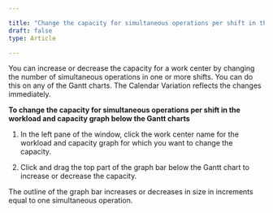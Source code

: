 ```yaml
---

title: "Change the capacity for simultaneous operations per shift in the workload"
draft: false
type: Article

---
```


You can increase or decrease the capacity for a work center by changing the number of simultaneous operations in one or more shifts. You can do this on any of the Gantt charts. The Calendar Variation reflects the changes immediately.

**To change the capacity for simultaneous operations per shift in the workload and capacity graph below the Gantt charts**

1. In the left pane of the window, click the work center name for the workload and capacity graph for which you want to change the capacity.

2. Click and drag the top part of the graph bar below the Gantt chart to increase or decrease the capacity.

The outline of the graph bar increases or decreases in size in increments equal to one simultaneous operation.

​
